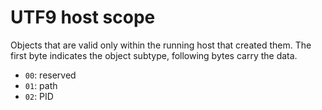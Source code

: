 # UTF9 host scope
Objects that are valid only within the running host that created them. The first byte indicates the object subtype, following bytes carry the data.

+ `00`: reserved
+ `01`: path
+ `02`: PID
